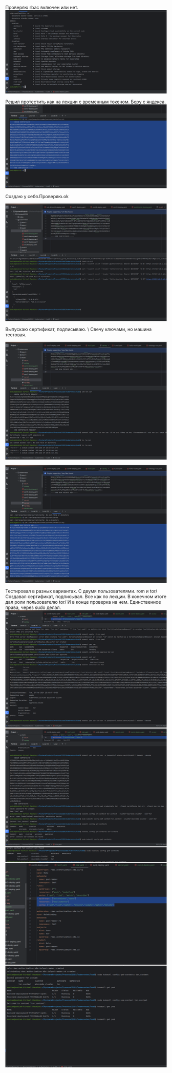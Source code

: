 Проверяю rbac включен или нет.
![050fef767adeb8775d4d13a4f1925eae.png](../_resources/050fef767adeb8775d4d13a4f1925eae-4.png)

Решил протестить как на лекции с временным токеном. Беру с яндекса.
![4ca764241f5fe7311485f1e80c815767.png](../_resources/4ca764241f5fe7311485f1e80c815767-4.png)

Создаю у себя.Проверяю.ok

![f6dc75fb541b7c17d264817e41f390aa.png](../_resources/f6dc75fb541b7c17d264817e41f390aa-4.png)

Выпускаю сертификат, подписываю. \ Свечу ключами, но машина тестовая.

![c342661ad787d3472d502136929ad107.png](../_resources/c342661ad787d3472d502136929ad107-4.png)

![e6d884451f8266303ddf2b6c20aaa1b4.png](../_resources/e6d884451f8266303ddf2b6c20aaa1b4-4.png)

Тестировал в разных вариантах. С двумя пользователями. 
rom и tor/
Создавал сертификат, подписывал. Все как по лекции. В конечном итоге дал роли пользователю tor/
И в конце проверка на нем. Единственное права, через sudo делал.
![a75499ded0ddcfd48daff90e71bd7785.png](../_resources/a75499ded0ddcfd48daff90e71bd7785-4.png)
![baf394dfbcadaffa9959a529ab0a1562.png](../_resources/baf394dfbcadaffa9959a529ab0a1562-4.png)
![4570c6de3fb8c98e8298dba26195c200.png](../_resources/4570c6de3fb8c98e8298dba26195c200-4.png)
![512c44f24cab5be80d1692dd52bff755.png](../_resources/512c44f24cab5be80d1692dd52bff755-4.png)
![cc90489bda2329fe58eb000d9acbeb63.png](../_resources/cc90489bda2329fe58eb000d9acbeb63-4.png)